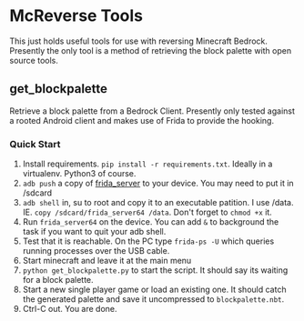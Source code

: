 # McReverse Tools

This just holds useful tools for use with reversing Minecraft Bedrock. Presently the only
tool is a method of retrieving the block palette with open source tools.

## get_blockpalette

Retrieve a block palette from a Bedrock Client. Presently only tested against a rooted Android client
and makes use of Frida to provide the hooking.

### Quick Start
1. Install requirements. `pip install -r requirements.txt`. Ideally in a virtualenv. Python3 of course.
1. `adb push` a copy of [frida_server](https://github.com/frida/frida/releases) to your device. You may need to
put it in /sdcard
1. `adb shell` in, su to root and copy it to an executable patition. I use /data. IE. `copy /sdcard/frida_server64 /data`. Don't
forget to `chmod +x` it.
1. Run `frida_server64` on the device. You can add `&` to background the task if you want to quit your adb shell.
1. Test that it is reachable. On the PC type `frida-ps -U` which queries running processes over the USB cable.
1. Start minecraft and leave it at the main menu
1. `python get_blockpalette.py` to start the script. It should say its waiting for a block palette.
1. Start a new single player game or load an existing one. It should catch the generated palette and save it uncompressed to `blockpalette.nbt`.
1. Ctrl-C out. You are done.
  
